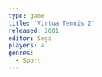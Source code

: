 ```yaml
---
type: game
title: 'Virtua Tennis 2'
released: 2001
editor: Sega
players: 4
genres:
  - Sport
---
```


